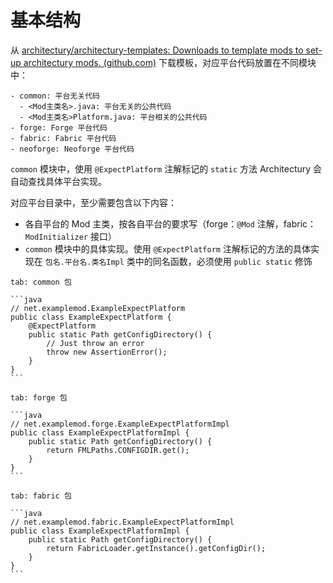 # 基本结构

从 [architectury/architectury-templates: Downloads to template mods to set-up architectury mods. (github.com)](https://github.com/architectury/architectury-templates) 下载模板，对应平台代码放置在不同模块中：

```dirtree
- common: 平台无关代码
  - <Mod主类名>.java: 平台无关的公共代码
  - <Mod主类名>Platform.java: 平台相关的公共代码
- forge: Forge 平台代码
- fabric: Fabric 平台代码
- neoforge: Neoforge 平台代码
```

`common` 模块中，使用 `@ExpectPlatform` 注解标记的 `static` 方法 Architectury 会自动查找具体平台实现。

对应平台目录中，至少需要包含以下内容：

* 各自平台的 Mod 主类，按各自平台的要求写（forge：`@Mod` 注解，fabric：`ModInitializer` 接口）
* `common` 模块中的具体实现。使用 `@ExpectPlatform` 注解标记的方法的具体实现在 `包名.平台名.类名Impl` 类中的同名函数，必须使用 `public static` 修饰

````tabs
tab: common 包

```java
// net.examplemod.ExampleExpectPlatform
public class ExampleExpectPlatform {
    @ExpectPlatform
    public static Path getConfigDirectory() {
        // Just throw an error
        throw new AssertionError();
    }
}
```

tab: forge 包

```java
// net.examplemod.forge.ExampleExpectPlatformImpl
public class ExampleExpectPlatformImpl {
    public static Path getConfigDirectory() {
        return FMLPaths.CONFIGDIR.get();
    }
}
```

tab: fabric 包

```java
// net.examplemod.fabric.ExampleExpectPlatformImpl
public class ExampleExpectPlatformImpl {
    public static Path getConfigDirectory() {
        return FabricLoader.getInstance().getConfigDir();
    }
}
```
````

